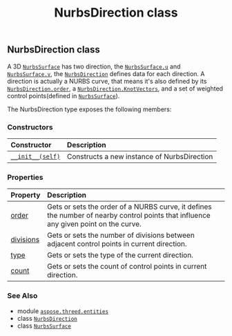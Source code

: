 ﻿---
title: NurbsDirection class
second_title: Aspose.3D for Python via .NET API References
description: 
type: docs
weight: 200
url: /python-net/aspose.threed.entities/nurbsdirection/
is_root: false
---

## NurbsDirection class

A 3D [`NurbsSurface`](/3d/python-net/aspose.threed.entities/nurbssurface) has two direction, the [`NurbsSurface.u`](/3d/python-net/aspose.threed.entities/nurbssurface#u) and [`NurbsSurface.v`](/3d/python-net/aspose.threed.entities/nurbssurface#v), the [`NurbsDirection`](/3d/python-net/aspose.threed.entities/nurbsdirection) defines data for each direction.
A direction is actually a NURBS curve, that means it's also defined by its [`NurbsDirection.order`](/3d/python-net/aspose.threed.entities/nurbsdirection#order), a [`NurbsDirection.KnotVectors`](/3d/python-net/aspose.threed.entities/nurbsdirection), and a set of weighted control points(defined in [`NurbsSurface`](/3d/python-net/aspose.threed.entities/nurbssurface)).



The NurbsDirection type exposes the following members:

### Constructors
| Constructor | Description |
| :- | :- |
| [`__init__(self)`](/3d/python-net/aspose.threed.entities/nurbsdirection/__init__/#) | Constructs a new instance of NurbsDirection |


### Properties
| Property | Description |
| :- | :- |
| [order](/3d/python-net/aspose.threed.entities/nurbsdirection/order) | Gets or sets the order of a NURBS curve, it defines the number of nearby control points that influence any given point on the curve. |
| [divisions](/3d/python-net/aspose.threed.entities/nurbsdirection/divisions) | Gets or sets the number of divisions between adjacent control points in current direction. |
| [type](/3d/python-net/aspose.threed.entities/nurbsdirection/type) | Gets or sets the type of the current direction. |
| [count](/3d/python-net/aspose.threed.entities/nurbsdirection/count) | Gets or sets the count of control points in current direction. |



### See Also
* module [`aspose.threed.entities`](..)
* class [`NurbsDirection`](/3d/python-net/aspose.threed.entities/nurbsdirection)
* class [`NurbsSurface`](/3d/python-net/aspose.threed.entities/nurbssurface)

